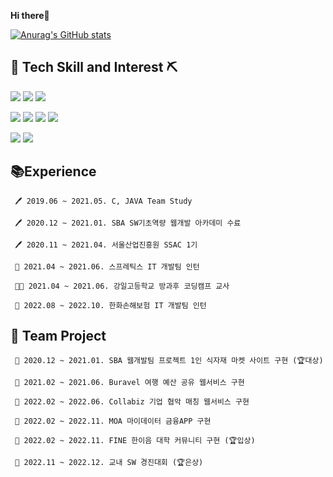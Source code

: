 **Hi there**👋


[![Anurag's GitHub stats](https://github-readme-stats.vercel.app/api?username=jungdahae1225)](https://github.com/깃허브아이디/github-readme-stats)

🔨 Tech Skill and Interest ⛏
-----------
<img src="https://img.shields.io/badge/JAVA-orange?style=flat-square&logo=Java&logoColor=FFFFFF"/> <img src="https://img.shields.io/badge/C-gray?style=flat-square&logo=C&logoColor=FFFFFF"/> <img src="https://img.shields.io/badge/Python-navy?style=flat-square&logo=Python&logoColor=FFFFFF"/> 
<!-- <img src="https://img.shields.io/badge/H2-blue?style=flat-square"/>  -->
<!-- <img src="https://img.shields.io/badge/Linux-yellow?style=flat-square&logo=Linux&logoColor=FFFFFF"/> 
 -->
<img src="https://img.shields.io/badge/Spring-green?style=flat-square&logo=Spring&logoColor=FFFFFF"/> <img src="https://img.shields.io/badge/JPA-teal?style=flat-square"/>  <img src="https://img.shields.io/badge/Query Dsl-blue?style=flat-square"/> <img src="https://img.shields.io/badge/MySQL-grey?style=flat-square&logo=MySQL&logoColor=FFFFFF"/>  

<img src="https://img.shields.io/badge/React-skyblue?style=flat-square&logo=React&logoColor=FFFFFF"/> <img src="https://img.shields.io/badge/Bootstrap-purple?style=flat-square&logo=Bootstrap&logoColor=FFFFFF"/>



📚Experience
-----------
     🖊 2019.06 ~ 2021.05. C, JAVA Team Study
     
     🖊 2020.12 ~ 2021.01. SBA SW기초역량 웹개발 아카데미 수료 
  
     🖊 2020.11 ~ 2021.04. 서울산업진흥원 SSAC 1기
     
     👩‍ 2021.04 ~ 2021.06. 스프레틱스 IT 개발팀 인턴

     👩‍🏫 2021.04 ~ 2021.06. 강일고등학교 방과후 코딩캠프 교사 
     
     👩‍ 2022.08 ~ 2022.10. 한화손해보험 IT 개발팀 인턴


👯 Team Project
-----------
     📍 2020.12 ~ 2021.01. SBA 웹개발팀 프로젝트 1인 식자재 마켓 사이트 구현 (🏆대상)
        
     📍 2021.02 ~ 2021.06. Buravel 여행 예산 공유 웹서비스 구현
     
     📍 2022.02 ~ 2022.06. Collabiz 기업 협악 매칭 웹서비스 구현
     
     📍 2022.02 ~ 2022.11. MOA 마이데이터 금융APP 구현
     
     📍 2022.02 ~ 2022.11. FINE 한이음 대학 커뮤니티 구현 (🏆입상)
     
     📍 2022.11 ~ 2022.12. 교내 SW 경진대회 (🏆은상)
